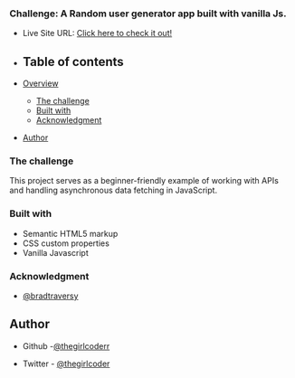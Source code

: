 ### Challenge: A Random user generator app built with vanilla Js.
 - Live Site URL: [Click here to check it out!](https://random-user-generator-thegirlcoder.netlify.app/)


- ## Table of contents

- [Overview](#overview)
  - [The challenge](#the-challenge)
  - [Built with](#built-with)
  - [Acknowledgment](#acknowledgment)
- [Author](#author)



### The challenge

This project serves as a beginner-friendly example of working with APIs and handling asynchronous data fetching in JavaScript. 


### Built with

- Semantic HTML5 markup
- CSS custom properties
- Vanilla Javascript


### Acknowledgment
- [@bradtraversy](https://github.com/bradtraversy)


## Author

- Github -[@thegirlcoderr](https://github.com/thegirlcoderr)

- Twitter - [@thegirlcoder](https://twitter.com/thegirlcoder)

